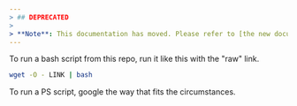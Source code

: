 ```yaml
---
> ## DEPRECATED
> 
> **Note**: This documentation has moved. Please refer to [the new documentation site](https://docs.jmg-it.de/).
---
```


To run a bash script from this repo, run it like this with the "raw" link.

````bash
wget -O - LINK | bash
````

To run a PS script, google the way that fits the circumstances.
